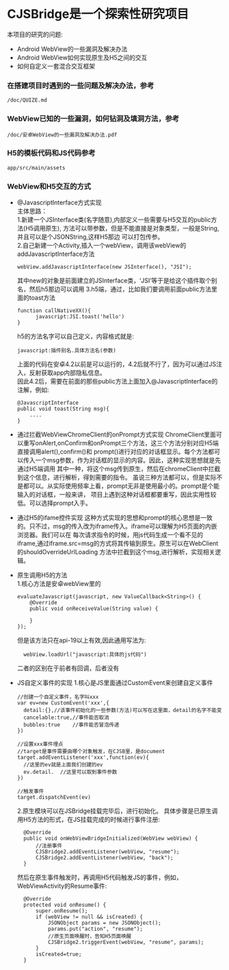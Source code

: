 # CJSBridge是一个探索性研究项目
本项目的研究的问题:
* Android WebView的一些漏洞及解决办法
* Android WebView如何实现原生及H5之间的交互
* 如何自定义一套混合交互框架

### 在搭建项目时遇到的一些问题及解决办法，参考
```
/doc/QUIZE.md
```

### WebView已知的一些漏洞，如何钻洞及填洞方法，参考
```
/doc/安卓WebView的一些漏洞及解决办法.pdf
```

### H5的模板代码和JS代码参考
```
app/src/main/assets
```

### WebView和H5交互的方式
* @JavascriptInterface方式实现  
主体思路：  
    1.新建一个JSInterface类(名字随意),内部定义一些需要与H5交互的public方法(H5调用原生),
    方法可以带参数，但是不能直接是对象类型，一般是String,并且可以是个JSONString,这样H5那边
    可以打包传参。  
    2.自己新建一个Activity,插入一个webView，调用该webView的addJavascriptInterface方法
    ```
    webView.addJavascriptInterface(new JSInterface(), "JSI");
    ```
    其中new的对象是前面建立的JSInterface类，‘JSI’等于是给这个插件取个别名，然后h5那边可以调用
    3.h5端，通过，比如我们要调用前面public方法里面的toast方法
    ```
    function callNativeXX(){
          javascript:JSI.toast('hello')
    }    
    ```
    h5的方法名字可以自己定义，内容格式就是:
    ```
    javascript:插件别名.具体方法名(参数)  
    ```
    上面的代码在安卓4.2以前是可以运行的，4.2后就不行了，因为可以通过JS注入，反射获取app内部隐私信息。  
    因此4.2后，需要在前面的那些public方法上面加入@JavascriptInterface的注解，例如:
    ```
    @JavascriptInterface
    public void toast(String msg){
        ....      
    }              
    ```
* 通过拦截WebViewChromeClient的onPrompt方式实现
    ChromeClient里面可以重写onAlert,onConfirm和onPrompt三个方法，这三个方法分别对应H5端直接调用alert(),confirm()和
    prompt()进行对应的对话框显示。每个方法都可以传入一个msg参数，作为对话框的显示的内容。因此，这种实现思想就是先通过H5端调用
    其中一种，将这个msg传到原生，然后在chromeClient中拦截到这个信息，进行解析，得到需要的指令。
    虽说三种方法都可以，但是实际不是都可以。从实际使用频率上看，prompt无非是使用最小的。prompt是个能输入的对话框，一般来讲，
    项目上遇到这种对话框都要重写，因此实用性较低。可以选择prompt入手。

* 通过H5的ifame控件实现
  这种方式实现的思想和prompt的核心思想是一致的。只不过，msg的传入改为iframe传入。iframe可以理解为H5页面的内嵌浏览器。我们可以在
  每次请求指令的时候，用js代码生成一个看不见的iframe,通过iframe.src=msg的方式将其传输到原生。原生可以在WebClient的shouldOverrideUrlLoading
  方法中拦截到这个msg,进行解析，实现相关逻辑。

* 原生调用H5的方法  
  1.核心方法是安卓webView里的
  ```
  evaluateJavascript(javascript, new ValueCallback<String>() {
      @Override
      public void onReceiveValue(String value) {
          
      }
  });
  ```
  但是该方法只在api-19以上有效,因此通用写法为:
  ```
    webView.loadUrl("javascript:具体的js代码")
  ```
  二者的区别在于前者有回调，后者没有

* JS自定义事件的实现
  1.核心是JS里面通过CustomEvent来创建自定义事件
  ```
  //创建一个自定义事件，名字叫xxx
  var ev=new CustomEvent('xxx',{
    detail:{},//该事件初始化的一些参数(方法)可以写在这里面，detail的名字不能变
    cancelable:true,//事件能否取消
    bubbles:true    //事件能否冒泡传递
  })
  
  //设置xxx事件埋点
  //target是事件需要由哪个对象触发，在CJSB里，是document
  target.addEventListener('xxx',function(ev){
    //这里的ev就是上面我们创建的ev
    ev.detail.  //这里可以取到事件参数
  })
  
  //触发事件
  target.dispatchEvent(ev)
  ```
  2.原生模块可以在JSBridge挂载完毕后，进行初始化。
  具体步骤是已原生调用H5方法的形式，在JS挂载完成的时候进行事件注册:
  ```
    @Override
    public void onWebViewBridgeInitialized(WebView webView) {
        //注册事件
        CJSBridge2.addEventListener(webView, "resume");
        CJSBridge2.addEventListener(webView, "back");
    }
  ```
  然后在原生事件触发时，再调用H5代码触发JS的事件，例如，WebViewActivity的Resume事件:
  ```
    @Override
    protected void onResume() {
        super.onResume();
        if (webView != null && isCreated) {
            JSONObject params = new JSONObject();
            params.put("action", "resume");
            //原生页面唤醒时，告知H5页面唤醒
            CJSBridge2.triggerEvent(webView, "resume", params);
        }
        isCreated=true;
    }
  ```
